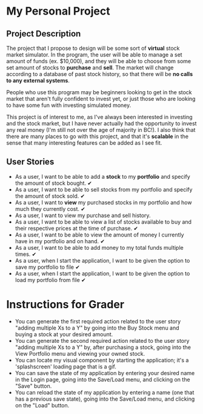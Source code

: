# My Personal Project


## Project Description

The project that I propose to design will be some sort of 
**virtual** stock market simulator. In the program, the user
will be able to manage a set amount of funds (ex. $10,000), 
and they will be able to choose from some set amount of stocks 
to **purchase** and **sell**. The market will change according to
a database of past stock history, so that there
will be **no calls to any external systems**.

People who use this program may be beginners looking to get in
the stock market that aren't fully confident to invest yet, 
or just those who are looking to have some fun with investing 
simulated money.

This project is of interest to me, as I've always been interested
in investing and the stock market, but I have never actually had
the opportunity to invest any real money (I'm still not over the age of
majority in BC!). I also think that there are many places to go 
with this project, and that it's **scalable** in the sense that many
interesting features can be added as I see fit.

## User Stories
- As a user, I want to be able to add a **stock** to my **portfolio** 
and specify the amount of stock bought. ✔
- As a user, I want to be able to sell stocks from my portfolio
and specify the amount of stock sold. ✔
- As a user, I want to **view** my purchased stocks in my portfolio 
and how much they currently cost. ✔
- As a user, I want to view my purchase and sell history.
- As a user, I want to be able to view a list of stocks available to buy 
and their respective prices at the time of purchase. ✔
- As a user, I want to be able to view the amount of money I currently
have in my portfolio and on hand. ✔
- As a user, I want to be able to add money to my total funds multiple times. ✔
- As a user, when I start the application, I want to be given the option to save my
  portfolio to file ✔
- As a user, when I start the application, I want to be given the option to load my 
portfolio from file ✔

# Instructions for Grader
- You can generate the first required action related to the user story 
"adding multiple Xs to a Y" by going into the Buy Stock menu and buying a stock 
at your desired amount.
- You can generate the second required action related to the user story
"adding multiple Xs to a Y" by, after purchasing a stock, going into the
View Portfolio menu and viewing your owned stock.
- You can locate my visual component by starting the application; it's a 'splashscreen'
loading page that is a gif.
- You can save the state of my application by entering your desired name in the Login page, 
going into the Save/Load menu, and clicking on the "Save" button.
- You can reload the state of my application by entering a name (one that has a previous
save state), going into the Save/Load menu, and clicking on the "Load" button.